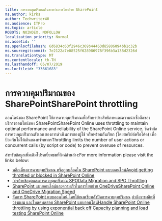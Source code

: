 ```yaml
---
title: การควบคุมปริมาณในระหว่างการโยกย้าย SharePoint
ms.author: kirks
author: Techwriter40
ms.audience: ITPro
ms.topic: article
ROBOTS: NOINDEX, NOFOLLOW
localization_priority: Normal
ms.assetid: ''
ms.openlocfilehash: 6d6834c63f2946c369b44463d85806094bb1c32b
ms.sourcegitcommit: 7e2122a7e08525f628986978f396b3a138d2326d
ms.translationtype: MT
ms.contentlocale: th-TH
ms.lasthandoff: 05/07/2019
ms.locfileid: "33661683"
---
```

# <a name="sharepoint-throttling"></a><span data-ttu-id="11599-102">การควบคุมปริมาณของ SharePoint</span><span class="sxs-lookup"><span data-stu-id="11599-102">SharePoint throttling</span></span>

<span data-ttu-id="11599-103">ออนไลน์ของ SharePoint ใช้การควบคุมปริมาณเพื่อรักษาประสิทธิภาพและความน่าเชื่อถือของบริการออนไลน์ของ SharePoint</span><span class="sxs-lookup"><span data-stu-id="11599-103">SharePoint Online uses throttling to maintain optimal performance and reliability of the SharePoint Online service.</span></span> <span data-ttu-id="11599-104">ขีดจำกัดการควบคุมปริมาณตัวเลข ของการดำเนินการของผู้ใช้ หรือพร้อมกันเรียก (โดยสคริปต์หรือโค้ด) เพื่อป้องกันไม่ให้เกินของทรัพยากร</span><span class="sxs-lookup"><span data-stu-id="11599-104">Throttling limits the number of user actions or concurrent calls (by script or code) to prevent overuse of resources.</span></span> 

<span data-ttu-id="11599-105">สำหรับข้อมูลเพิ่มเติมโปรดเยี่ยมชมที่ลิงค์ด้านล่าง:</span><span class="sxs-lookup"><span data-stu-id="11599-105">For more information please visit the links below:</span></span>

- [<span data-ttu-id="11599-106">หลีกเลี่ยงการควบคุมปริมาณ หรือถูกบล็อคใน SharePoint แบบออนไลน์</span><span class="sxs-lookup"><span data-stu-id="11599-106">Avoid getting throttled or blocked in SharePoint Online</span></span>](https://docs.microsoft.com/en-us/sharepoint/dev/general-development/how-to-avoid-getting-throttled-or-blocked-in-sharepoint-online)
- [<span data-ttu-id="11599-107">การย้ายข้อมูลและการควบคุมปริมาณ SPO</span><span class="sxs-lookup"><span data-stu-id="11599-107">Data Migration and SPO Throttling</span></span>](https://blogs.technet.microsoft.com/sposupport/2017/08/12/data-migration-and-spo-service-throttling/)
- [<span data-ttu-id="11599-108">SharePoint แบบออนไลน์และความเร็วในการโยกย้าย OneDrive</span><span class="sxs-lookup"><span data-stu-id="11599-108">SharePoint Online and OneDrive Migration Speed</span></span>](https://docs.microsoft.com/en-us/sharepointmigration/sharepoint-online-and-onedrive-migration-speed)
- <span data-ttu-id="11599-109">[จัดการ SharePoint แบบออนไลน์ โดยใช้เนนเชียหลังปิดการควบคุมปริมาณ](https://docs.microsoft.com/en-us/sharepoint/dev/solution-guidance/handle-sharepoint-online-throttling-by-using-exponential-back-off)
[กำลังการผลิตที่วางแผน และโหลดทดสอบ SharePoint แบบออนไลน์](https://support.office.com/en-us/article/Capacity-planning-and-load-testing-SharePoint-Online-c932bd9b-fb9a-47ab-a330-6979d03688c0)</span><span class="sxs-lookup"><span data-stu-id="11599-109">[Handle SharePoint Online throttling by using exponential back off](https://docs.microsoft.com/en-us/sharepoint/dev/solution-guidance/handle-sharepoint-online-throttling-by-using-exponential-back-off)
[Capacity planning and load testing SharePoint Online](https://support.office.com/en-us/article/Capacity-planning-and-load-testing-SharePoint-Online-c932bd9b-fb9a-47ab-a330-6979d03688c0)</span></span>